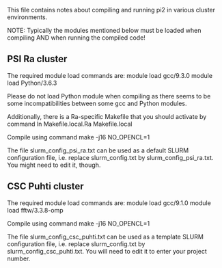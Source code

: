
This file contains notes about compiling and running pi2 in various cluster environments.

NOTE: Typically the modules mentioned below must be loaded when compiling AND
when running the compiled code!



PSI Ra cluster
--------------

The required module load commands are:
module load gcc/9.3.0
module load Python/3.6.3

Please do not load Python module when compiling as there seems to be
some incompatibilities between some gcc and Python modules.

Additionally, there is a Ra-specific Makefile that you should activate by command
ln Makefile.local.Ra Makefile.local

Compile using command
make -j16 NO_OPENCL=1

The file slurm_config_psi_ra.txt can be used as a default SLURM configuration file, i.e. replace slurm_config.txt by slurm_config_psi_ra.txt. You might need to edit it, though.



CSC Puhti cluster
-----------------

The required module load commands are:
module load gcc/9.1.0
module load fftw/3.3.8-omp

Compile using command
make -j16 NO_OPENCL=1

The file slurm_config_csc_puhti.txt can be used as a template SLURM configuration file, i.e. replace slurm_config.txt by slurm_config_csc_puhti.txt. You will need to edit it to enter your project number.



